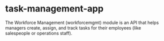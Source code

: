 # task-management-app
The Workforce Management (workforcemgmt) module is an API that helps managers create, assign, and track tasks for their employees (like salespeople or operations staff).

